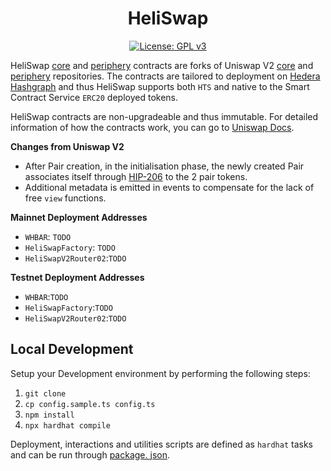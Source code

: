 <div align="center">

# HeliSwap

[![License: GPL v3](https://img.shields.io/badge/License-GPLv3-blue.svg)](https://www.gnu.org/licenses/gpl-3.0)

</div>

HeliSwap [core](./contracts/core) and [periphery](./contracts/periphery) contracts are forks of Uniswap V2 [core](https://github.com/Uniswap/v2-core) and 
[periphery](https://github.com/Uniswap/v2-periphery) repositories. The contracts are tailored to deployment on 
[Hedera Hashgraph](https://hedera.com/) and thus HeliSwap supports both `HTS` and native to the Smart Contract 
Service `ERC20` deployed tokens.

HeliSwap contracts are non-upgradeable and thus 
immutable. For detailed information of how the contracts work, you 
can go to [Uniswap Docs](https://docs.uniswap.org/).

**Changes from Uniswap V2**
- After Pair creation, in the initialisation phase, the newly created Pair associates itself through [HIP-206](https://hips.hedera.com/hip/hip-206) to the 2 
  pair 
  tokens.
- Additional metadata is emitted in events to compensate for the lack of free `view` functions.

**Mainnet Deployment Addresses**
- `WHBAR`: `TODO`
- `HeliSwapFactory`: `TODO`
- `HeliSwapV2Router02`:`TODO`

**Testnet Deployment Addresses**
- `WHBAR`:`TODO`
- `HeliSwapFactory`:`TODO`
- `HeliSwapV2Router02`:`TODO`

## Local Development

Setup your Development environment by performing the following steps:
1. `git clone`
2. `cp config.sample.ts config.ts`
3. `npm install`
4. `npx hardhat compile`

Deployment, interactions and utilities scripts are defined as `hardhat` tasks and can be run through [package.
json](./package.json).